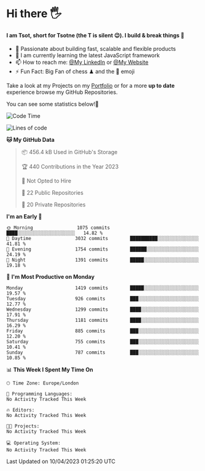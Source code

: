 # Hi there :raised_hand_with_fingers_splayed:
#### I am Tsot, short for Tsotne (the T is silent :wink:). I build & break things :space_invader:
- :telescope: Passionate about building fast, scalable and flexible products
- :seedling: I am currently learning the latest JavaScript framework 
- :mailbox: How to reach me: [@My LinkedIn](https://www.linkedin.com/in/tsotne-gvadzabia/) or [@My Website](https://tsotne.co.uk/contact)
- :zap: Fun Fact: Big Fan of chess ♟ and the 👾 emoji

Take a look at my Projects on my [Portfolio](https://tsotne.co.uk/) or for a more **up to date** experience browse my GitHub Repositories.

You can see some statistics below!:space_invader:
<!--START_SECTION:waka-->
![Code Time](http://img.shields.io/badge/Code%20Time-761%20hrs%202%20mins-blue)

![Lines of code](https://img.shields.io/badge/From%20Hello%20World%20I%27ve%20Written-4.4%20million%20lines%20of%20code-blue)

**🐱 My GitHub Data** 

> 📦 456.4 kB Used in GitHub's Storage 
 > 
> 🏆 440 Contributions in the Year 2023
 > 
> 🚫 Not Opted to Hire
 > 
> 📜 22 Public Repositories 
 > 
> 🔑 20 Private Repositories 
 > 
**I'm an Early 🐤** 

```text
🌞 Morning                1075 commits        ████░░░░░░░░░░░░░░░░░░░░░   14.82 % 
🌆 Daytime                3032 commits        ██████████░░░░░░░░░░░░░░░   41.81 % 
🌃 Evening                1754 commits        ██████░░░░░░░░░░░░░░░░░░░   24.19 % 
🌙 Night                  1391 commits        █████░░░░░░░░░░░░░░░░░░░░   19.18 % 
```
📅 **I'm Most Productive on Monday** 

```text
Monday                   1419 commits        █████░░░░░░░░░░░░░░░░░░░░   19.57 % 
Tuesday                  926 commits         ███░░░░░░░░░░░░░░░░░░░░░░   12.77 % 
Wednesday                1299 commits        ████░░░░░░░░░░░░░░░░░░░░░   17.91 % 
Thursday                 1181 commits        ████░░░░░░░░░░░░░░░░░░░░░   16.29 % 
Friday                   885 commits         ███░░░░░░░░░░░░░░░░░░░░░░   12.20 % 
Saturday                 755 commits         ███░░░░░░░░░░░░░░░░░░░░░░   10.41 % 
Sunday                   787 commits         ███░░░░░░░░░░░░░░░░░░░░░░   10.85 % 
```


📊 **This Week I Spent My Time On** 

```text
🕑︎ Time Zone: Europe/London

💬 Programming Languages: 
No Activity Tracked This Week

🔥 Editors: 
No Activity Tracked This Week

🐱‍💻 Projects: 
No Activity Tracked This Week

💻 Operating System: 
No Activity Tracked This Week
```


 Last Updated on 10/04/2023 01:25:20 UTC
<!--END_SECTION:waka-->
